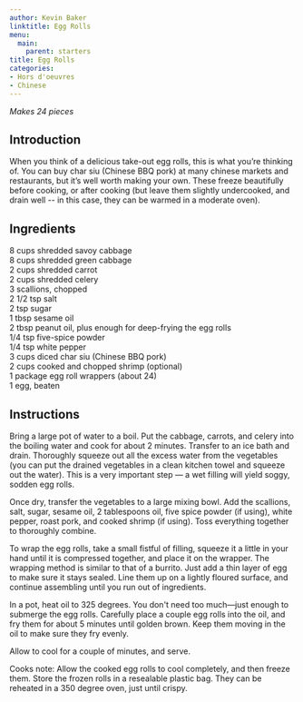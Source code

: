 ```yaml
---
author: Kevin Baker
linktitle: Egg Rolls
menu:
  main:
    parent: starters
title: Egg Rolls
categories:
- Hors d'oeuvres 
- Chinese
---
```

*Makes 24 pieces*

## Introduction

When you think of a delicious take-out egg rolls, this is what you’re thinking of.  You can buy char siu (Chinese BBQ pork) at many chinese markets and restaurants, but it’s well worth making your own. These freeze beautifully before cooking, or after cooking (but leave them slightly undercooked, and drain well -- in this case, they can be warmed in a moderate oven).

## Ingredients

<div class="ingredient-list">

8 cups shredded savoy cabbage  
8 cups shredded green cabbage  
2 cups shredded carrot  
2 cups shredded celery  
3 scallions, chopped  
2 1/2 tsp salt  
2 tsp sugar  
1 tbsp sesame oil  
2 tbsp peanut oil, plus enough for deep-frying the egg rolls  
1/4 tsp five-spice powder  
1/4 tsp white pepper  
3 cups diced char siu (Chinese BBQ pork)  
2 cups cooked and chopped shrimp (optional)  
1 package egg roll wrappers (about 24)  
1 egg, beaten      

</div>

## Instructions

Bring a large pot of water to a boil. Put the cabbage, carrots, and celery into the boiling water and cook for about 2 minutes. Transfer to an ice bath and drain. Thoroughly squeeze out all the excess water from the vegetables (you can put the drained vegetables in a clean kitchen towel and squeeze out the water). This is a very important step — a wet filling will yield soggy, sodden egg rolls.

Once dry, transfer the vegetables to a large mixing bowl. Add the scallions, salt, sugar, sesame oil, 2 tablespoons oil, five spice powder (if using), white pepper, roast pork, and cooked shrimp (if using). Toss everything together to thoroughly combine.

To wrap the egg rolls, take a small fistful of filling, squeeze it a little in your hand until it is compressed together, and place it on the wrapper. The wrapping method is similar to that of a burrito. Just add a thin layer of egg to make sure it stays sealed. Line them up on a lightly floured surface, and continue assembling until you run out of ingredients.

In a pot, heat oil to 325 degrees. You don't need too much—just enough to submerge the egg rolls. Carefully place a couple egg rolls into the oil, and fry them for about 5 minutes until golden brown. Keep them moving in the oil to make sure they fry evenly.

Allow to cool for a couple of minutes, and serve.

Cooks note: Allow the cooked egg rolls to cool completely, and then freeze them. Store the frozen rolls in a resealable plastic bag. They can be reheated in a 350 degree oven, just until crispy. 